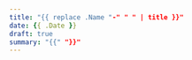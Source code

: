 ```yaml
---
title: "{{ replace .Name "-" " " | title }}"
date: {{ .Date }}
draft: true
summary: "{{" "}}"
---
```

